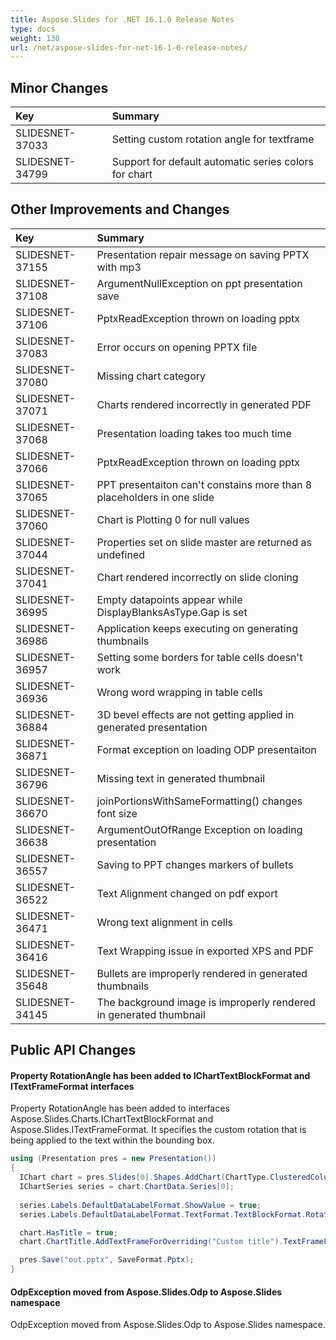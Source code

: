```yaml
---
title: Aspose.Slides for .NET 16.1.0 Release Notes
type: docs
weight: 130
url: /net/aspose-slides-for-net-16-1-0-release-notes/
---
```


## **Minor Changes**
|**Key**|**Summary**|
| :- | :- |
|SLIDESNET-37033 | Setting custom rotation angle for textframe|
|SLIDESNET-34799 | Support for default automatic series colors for chart|

## **Other Improvements and Changes**
|**Key**|**Summary**|
| :- | :- |
|SLIDESNET-37155 | Presentation repair message on saving PPTX with mp3|
|SLIDESNET-37108 | ArgumentNullException on ppt presentation save|
|SLIDESNET-37106 | PptxReadException thrown on loading pptx|
|SLIDESNET-37083 | Error occurs on opening PPTX file|
|SLIDESNET-37080 | Missing chart category|
|SLIDESNET-37071 | Charts rendered incorrectly in generated PDF|
|SLIDESNET-37068 | Presentation loading takes too much time|
|SLIDESNET-37066 | PptxReadException thrown on loading pptx|
|SLIDESNET-37065 | PPT presentaiton can't constains more than 8 placeholders in one slide|
|SLIDESNET-37060 | Chart is Plotting 0 for null values|
|SLIDESNET-37044 | Properties set on slide master are returned as undefined|
|SLIDESNET-37041 | Chart rendered incorrectly on slide cloning|
|SLIDESNET-36995 | Empty datapoints appear while DisplayBlanksAsType.Gap is set|
|SLIDESNET-36986 | Application keeps executing on generating thumbnails|
|SLIDESNET-36957 | Setting some borders for table cells doesn't work|
|SLIDESNET-36936 | Wrong word wrapping in table cells|
|SLIDESNET-36884 | 3D bevel effects are not getting applied in generated presentation|
|SLIDESNET-36871 | Format exception on loading ODP presentaiton|
|SLIDESNET-36796 | Missing text in generated thumbnail|
|SLIDESNET-36670 | joinPortionsWithSameFormatting() changes font size|
|SLIDESNET-36638 | ArgumentOutOfRange Exception on loading presentation|
|SLIDESNET-36557 | Saving to PPT changes markers of bullets|
|SLIDESNET-36522 | Text Alignment changed on pdf export|
|SLIDESNET-36471 | Wrong text alignment in cells|
|SLIDESNET-36416 | Text Wrapping issue in exported XPS and PDF|
|SLIDESNET-35648 | Bullets are improperly rendered in generated thumbnails|
|SLIDESNET-34145 | The background image is improperly rendered in generated thumbnail|

## **Public API Changes**
#### Property RotationAngle has been added to IChartTextBlockFormat and ITextFrameFormat interfaces
Property RotationAngle has been added to interfaces Aspose.Slides.Charts.IChartTextBlockFormat and Aspose.Slides.ITextFrameFormat.
It specifies the custom rotation that is being applied to the text within the bounding box.
``` csharp
using (Presentation pres = new Presentation())
{
  IChart chart = pres.Slides[0].Shapes.AddChart(ChartType.ClusteredColumn, 50, 50, 500, 300);
  IChartSeries series = chart.ChartData.Series[0];
  
  series.Labels.DefaultDataLabelFormat.ShowValue = true;
  series.Labels.DefaultDataLabelFormat.TextFormat.TextBlockFormat.RotationAngle = 65;

  chart.HasTitle = true;
  chart.ChartTitle.AddTextFrameForOverriding("Custom title").TextFrameFormat.RotationAngle = -30;

  pres.Save("out.pptx", SaveFormat.Pptx);
}
```

#### OdpException moved from Aspose.Slides.Odp to Aspose.Slides namespace
OdpException moved from Aspose.Slides.Odp to Aspose.Slides namespace.
